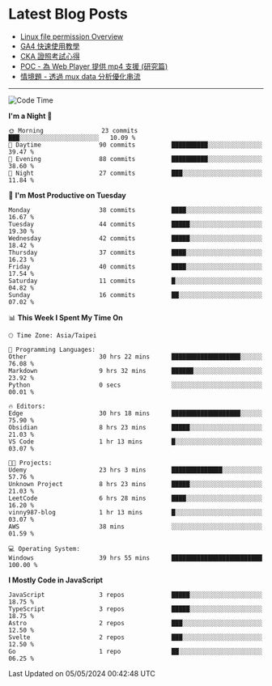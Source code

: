 # Latest Blog Posts
<!-- BLOG-POST-LIST:START -->
- [Linux file permission Overview](https://blog.vinny987.xyz/blog/2024/linux-file-permission-overview/)
- [GA4 快速使用教學](https://blog.vinny987.xyz/blog/2024/quick-guide-to-using-ga4/)
- [CKA 證照考試心得](https://blog.vinny987.xyz/blog/2024/my-experience-taking-the-cka-certification-exam/)
- [POC - 為 Web Player 提供 mp4 支援 &lpar;研究篇&rpar;](https://blog.vinny987.xyz/blog/2024/poc-how-to-provide-mp4-support-for-a-web-player-research/)
- [情境題 - 透過 mux data 分析優化串流](https://blog.vinny987.xyz/blog/2024/case-study-optimizing-streaming-through-mux-data-analysis/)
<!-- BLOG-POST-LIST:END -->

---

<!--START_SECTION:waka-->
![Code Time](http://img.shields.io/badge/Code%20Time-133%20hrs%2057%20mins-blue)

**I'm a Night 🦉** 

```text
🌞 Morning                23 commits          ███░░░░░░░░░░░░░░░░░░░░░░   10.09 % 
🌆 Daytime                90 commits          ██████████░░░░░░░░░░░░░░░   39.47 % 
🌃 Evening                88 commits          ██████████░░░░░░░░░░░░░░░   38.60 % 
🌙 Night                  27 commits          ███░░░░░░░░░░░░░░░░░░░░░░   11.84 % 
```
📅 **I'm Most Productive on Tuesday** 

```text
Monday                   38 commits          ████░░░░░░░░░░░░░░░░░░░░░   16.67 % 
Tuesday                  44 commits          █████░░░░░░░░░░░░░░░░░░░░   19.30 % 
Wednesday                42 commits          █████░░░░░░░░░░░░░░░░░░░░   18.42 % 
Thursday                 37 commits          ████░░░░░░░░░░░░░░░░░░░░░   16.23 % 
Friday                   40 commits          ████░░░░░░░░░░░░░░░░░░░░░   17.54 % 
Saturday                 11 commits          █░░░░░░░░░░░░░░░░░░░░░░░░   04.82 % 
Sunday                   16 commits          ██░░░░░░░░░░░░░░░░░░░░░░░   07.02 % 
```


📊 **This Week I Spent My Time On** 

```text
🕑︎ Time Zone: Asia/Taipei

💬 Programming Languages: 
Other                    30 hrs 22 mins      ███████████████████░░░░░░   76.08 % 
Markdown                 9 hrs 32 mins       ██████░░░░░░░░░░░░░░░░░░░   23.92 % 
Python                   0 secs              ░░░░░░░░░░░░░░░░░░░░░░░░░   00.01 % 

🔥 Editors: 
Edge                     30 hrs 18 mins      ███████████████████░░░░░░   75.90 % 
Obsidian                 8 hrs 23 mins       █████░░░░░░░░░░░░░░░░░░░░   21.03 % 
VS Code                  1 hr 13 mins        █░░░░░░░░░░░░░░░░░░░░░░░░   03.07 % 

🐱‍💻 Projects: 
Udemy                    23 hrs 3 mins       ██████████████░░░░░░░░░░░   57.76 % 
Unknown Project          8 hrs 23 mins       █████░░░░░░░░░░░░░░░░░░░░   21.03 % 
LeetCode                 6 hrs 28 mins       ████░░░░░░░░░░░░░░░░░░░░░   16.20 % 
vinny987-blog            1 hr 13 mins        █░░░░░░░░░░░░░░░░░░░░░░░░   03.07 % 
AWS                      38 mins             ░░░░░░░░░░░░░░░░░░░░░░░░░   01.59 % 

💻 Operating System: 
Windows                  39 hrs 55 mins      █████████████████████████   100.00 % 
```

**I Mostly Code in JavaScript** 

```text
JavaScript               3 repos             █████░░░░░░░░░░░░░░░░░░░░   18.75 % 
TypeScript               3 repos             █████░░░░░░░░░░░░░░░░░░░░   18.75 % 
Astro                    2 repos             ███░░░░░░░░░░░░░░░░░░░░░░   12.50 % 
Svelte                   2 repos             ███░░░░░░░░░░░░░░░░░░░░░░   12.50 % 
Go                       1 repo              ██░░░░░░░░░░░░░░░░░░░░░░░   06.25 % 
```




 Last Updated on 05/05/2024 00:42:48 UTC
<!--END_SECTION:waka-->

<!--
**vincent97277/vincent97277** is a ✨ _special_ ✨ repository because its `README.md` (this file) appears on your GitHub profile.

Here are some ideas to get you started:

- 🔭 I’m currently working on ...
- 🌱 I’m currently learning ...
- 👯 I’m looking to collaborate on ...
- 🤔 I’m looking for help with ...
- 💬 Ask me about ...
- 📫 How to reach me: ...
- 😄 Pronouns: ...
- ⚡ Fun fact: ...
-->
